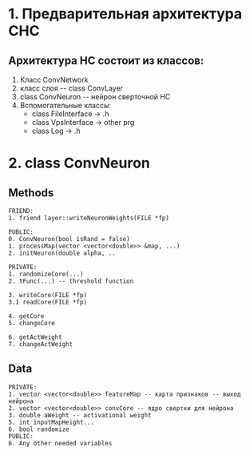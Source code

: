 # 1. Предварительная архитектура СНС

## Архитектура НС состоит из классов:

1. Класс ConvNetwork
2. класс слоя -- class ConvLayer
3. class ConvNeuron -- нейрон сверточной НС
4. Вспомогательные классы:
	* class FileInterface -> .h
	* class VpsInterface -> other prg
	* class Log -> .h

# 2. class ConvNeuron
## Methods

```
FRIEND:
1. friend layer::writeNeuronWeights(FILE *fp)

PUBLIC:
0. ConvNeuron(bool isRand = false)
1. processMap(vector <vector<double>> &map, ...)
2. initNeuron(double alpha, ..

PRIVATE:
1. randomizeCore(...)
2. tFunc(...) -- threshold function

3. writeCore(FILE *fp)
3.1 readCore(FILE *fp)

4. getCore
5. changeCore

6. getActWeight
7. changeActWeight
```

## Data

```
PRIVATE:
1. vector <vector<double>> featureMap -- карта признаков -- выход нейрона
2. vector <vector<double>> convCore -- ядро свертки для нейрона
3. double aWeight -- activational weight
5. int inputMapHeight...
6. bool randomize
PUBLIC:
6. Any other needed variables
```
